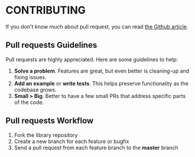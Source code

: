CONTRIBUTING
==========

If you don't know much about pull request, you can read [the Github article](https://help.github.com/articles/using-pull-requests).



Pull requests Guidelines
----------

Pull requests are highly appreciated. Here are some guidelines to help:

1. **Solve a problem**. Features are great, but even better is cleaning-up and fixing issues.
2. **Add an example** or **write tests**. This helps preserve functionality as the codebase grows.
3. **Small > Big**. Better to have a few small PRs that address specific parts of the code.



Pull requests Workflow
----------

1. Fork the library repository
2. Create a new branch for each feature or bugfix
3. Send a pull request from each feature branch to the **master** branch